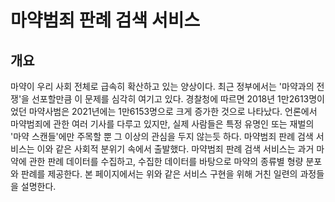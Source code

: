 # 마약범죄 판례 검색 서비스 #

## 개요 ##
마약이 우리 사회 전체로 급속히 확산하고 있는 양상이다.
최근 정부에서는 '마약과의 전쟁'을 선포할만큼 이 문제를 심각히 여기고 있다.
경찰청에 따르면 2018년 1만2613명이었던 마약사범은 2021년에는 1만6153명으로 크게 증가한 것으로 나타났다.
언론에서 마약범죄에 관한 여러 기사를 다루고 있지만, 실제 사람들은 특정 유명인 또는 재벌의 '마약 스캔들'에만 주목할 뿐 그 이상의 관심을 두지 않는듯 하다.
마약범죄 판례 검색 서비스는 이와 같은 사회적 분위기 속에서 출발했다.
마약범죄 판례 검색 서비스는 과거 마약에 관한 판례 데이터를 수집하고, 수집한 데이터를 바탕으로 마약의 종류별 형량 분포와 판례를 제공한다.
본 페이지에서는 위와 같은 서비스 구현을 위해 거친 일련의 과정들을 설명한다. 
 




